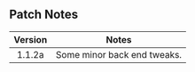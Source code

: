 ## Patch Notes

| **Version** | **Notes** |
| :---: | :---: |
| 1.1.2a | Some minor back end tweaks. |
